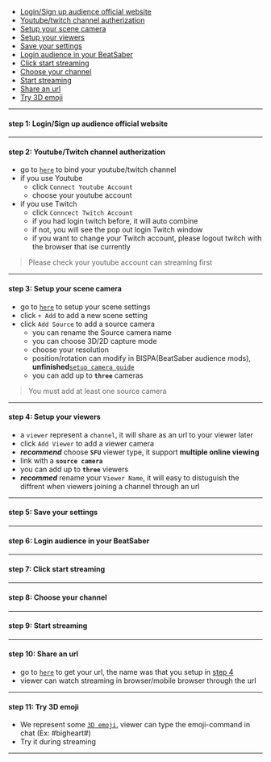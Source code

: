 
- [Login/Sign up audience official website](#step1)
- [Youtube/twitch channel autherization](#step2)
- [Setup your scene camera](#step3)
- [Setup your viewers](#step4)
- [Save your settings](#step5)
- [Login audience in your BeatSaber](#step6)
- [Click start streaming](#step7)
- [Choose your channel](#step8)
- [Start streaming](#step9)
- [Share an url](#step10)
- [Try 3D emoji](#step11)
****
#### <a name="step1"> step 1:  Login/Sign up audience official website
****

#### <a name="step2"> step 2: Youtube/Twitch channel autherization
- go to [`here`](https://staging-web.meta-audience.com/en-us/accounts/chatSetting/) to bind your youtube/twitch channel
- if you use Youtube
    - click `Connect Youtube Account`
    - choose your youtube account
- if you use Twitch
    - click `Conncect Twitch Account`
    - if you had login twitch before, it will auto combine
    - if not, you will see the pop out login Twitch window
    - if you want to change your Twitch account, please logout twitch with the browser that ise currently
> Please check your youtube account can streaming first

****
#### <a name="step3"> step 3: Setup your scene camera
- go to [`here`](https://staging-web.meta-audience.com/en-us/accounts/scenes/) to setup your scene settings
- click `+ Add` to add a new scene setting
- click `Add Source` to add a source camera
    - you can rename the Source camera name
    - you can choose 3D/2D capture mode
    - choose your resolution
    - position/rotation can modify in BISPA(BeatSaber audience mods), **unfinished**[`setup camera guide`]()
    - you can add up to **`three`** cameras
> You must add at least one source camera
****
#### <a name="step4"> step 4: Setup your viewers
- a `viewer` represent a `channel`, it will share as an url to your viewer later
- click `Add Viewer` to add a viewer camera
- ***recommend*** choose **`SFU`** viewer type, it support **multiple online viewing**
- link with a **`source camera`**
- you can add up to **`three`** viewers
- ***recommed*** rename your `Viewer Name`, it will easy to distuguish the diffrent when viewers joining a channel through an url
****
#### <a name="step5"> step 5: Save your settings
****
#### <a name="step6"> step 6: Login audience in your BeatSaber
****
#### <a name="step7"> step 7: Click start streaming
****
#### <a name="step8"> step 8: Choose your channel
****
#### <a name="step9"> step 9: Start streaming 
****
#### <a name="step10"> step 10: Share an url
- go to [`here`](https://staging-web.meta-audience.com/en-us/accounts/userChannels/) to get your url, the name was that you setup in [step 4](#step-4)
- viewer can watch streaming in browser/mobile browser through the url
****
#### <a name="step11"> step 11: Try 3D emoji
- We represent some [`3D emoji`](https://staging-web.meta-audience.com/en-us/download/), viewer can type the emoji-command in chat (Ex: #bigheart#)
- Try it during streaming
****

